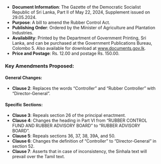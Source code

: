 - **Document Information**: The Gazette of the Democratic Socialist Republic of Sri Lanka, Part II of May 22, 2024, Supplement issued on 29.05.2024.
- **Purpose**: A bill to amend the Rubber Control Act.
- **Publishing Order**: Ordered by the Minister of Agriculture and Plantation Industries.
- **Availability**: Printed by the Department of Government Printing, Sri Lanka, and can be purchased at the Government Publications Bureau, Colombo 5. Also available for download at www.documents.gov.lk.
- **Price and Postage**: Rs. 12.00 and postage Rs. 150.00.
  
### Key Amendments Proposed:
#### General Changes:
- **Clause 2**: Replaces the words “Controller” and “Rubber Controller” with “Director-General”.
  
#### Specific Sections:
- **Clause 3**: Repeals section 26 of the principal enactment.
- **Clause 4**: Changes the heading in Part VI from “RUBBER CONTROL FUND AND RUBBER ADVISORY BOARD” to “RUBBER ADVISORY BOARD”.
- **Clause 5**: Repeals sections 36, 37, 38, 39A, and 50.
- **Clause 6**: Changes the definition of “Controller” to “Director-General” in section 52.
- **Clause 7**: Asserts that in case of inconsistency, the Sinhala text will prevail over the Tamil text.